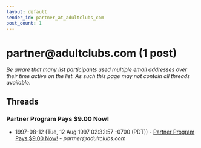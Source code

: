 ```yaml
---
layout: default
sender_id: partner_at_adultclubs_com
post_count: 1
---
```


# partner<span>@</span>adultclubs.com (1 post)

_Be aware that many list participants used multiple email addresses over their time active on the list. As such this page may not contain all threads available._

## Threads

### Partner Program Pays $9.00 Now!
+ 1997-08-12 (Tue, 12 Aug 1997 02:32:57 -0700 (PDT)) - [Partner Program Pays $9.00 Now!](/archive/1997/08/70c25fe5bd915a9948b348e7d28e2942db68f1c05df45824b1fa1a81d7015447) - _partner@adultclubs.com_

